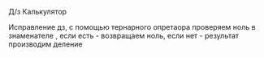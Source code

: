 Д/з Калькулятор

Исправление дз, с помощью тернарного опретаора проверяем ноль в знаменателе , если есть - возвращаем ноль, если нет - результат производим деление
